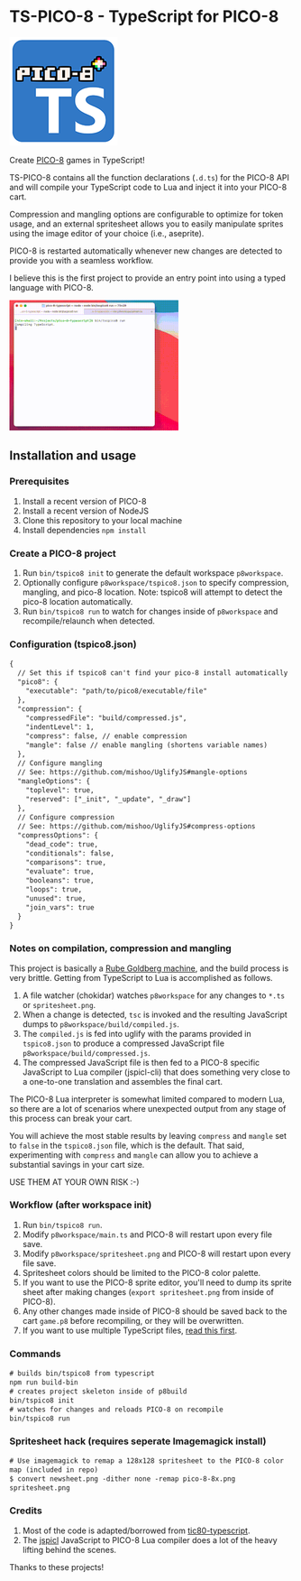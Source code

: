 # TS-PICO-8 - TypeScript for PICO-8

![](pico8.png)

Create [PICO-8](https://www.lexaloffle.com/pico-8.php) games in TypeScript!

TS-PICO-8 contains all the function declarations (`.d.ts`) for the PICO-8 API
and will compile your TypeScript code to Lua and inject it into your PICO-8 cart.

Compression and mangling options are configurable to optimize for token usage, and
an external spritesheet allows you to easily manipulate sprites using the image
editor of your choice (i.e., aseprite).

PICO-8 is restarted automatically whenever new changes are detected to provide you
with a seamless workflow.

I believe this is the first project to provide an entry point into
using a typed language with PICO-8.

![](demo.gif)

## Installation and usage

### Prerequisites

1. Install a recent version of PICO-8
2. Install a recent version of NodeJS
3. Clone this repository to your local machine
4. Install dependencies `npm install`

### Create a PICO-8 project

1. Run `bin/tspico8 init` to generate the default workspace `p8workspace`.
2. Optionally configure `p8workspace/tspico8.json` to specify compression, mangling, and pico-8 location. Note: tspico8 will attempt to detect the pico-8 location automatically.
3. Run `bin/tspico8 run` to watch for changes inside of `p8workspace` and recompile/relaunch when detected.

### Configuration (tspico8.json)

```
{
  // Set this if tspico8 can't find your pico-8 install automatically
  "pico8": {
    "executable": "path/to/pico8/executable/file"
  },
  "compression": { 
    "compressedFile": "build/compressed.js",
    "indentLevel": 1,
    "compress": false, // enable compression
    "mangle": false // enable mangling (shortens variable names)
  },
  // Configure mangling
  // See: https://github.com/mishoo/UglifyJS#mangle-options
  "mangleOptions": {
    "toplevel": true,
    "reserved": ["_init", "_update", "_draw"]
  },
  // Configure compression
  // See: https://github.com/mishoo/UglifyJS#compress-options
  "compressOptions": {
    "dead_code": true,
    "conditionals": false,
    "comparisons": true,
    "evaluate": true,
    "booleans": true,
    "loops": true,
    "unused": true,
    "join_vars": true
  }
}
```

### Notes on compilation, compression and mangling

This project is basically a [Rube Goldberg machine](https://en.wikipedia.org/wiki/Rube_Goldberg_machine), and the build process is very brittle. Getting from TypeScript to
Lua is accomplished as follows.

1. A file watcher (chokidar) watches `p8workspace` for any changes to `*.ts` or `spritesheet.png`.
2. When a change is detected, `tsc` is invoked and the resulting JavaScript dumps to `p8workspace/build/compiled.js`.
3. The `compiled.js` is fed into uglify with the params provided in `tspico8.json`
 to produce a compressed JavaScript file `p8workspace/build/compressed.js`.
4. The compressed JavaScript file is then fed to a PICO-8 specific JavaScript to Lua compiler (jspicl-cli) that does something very close to a one-to-one translation and assembles the final cart.

The PICO-8 Lua interpreter is somewhat limited compared to modern Lua, so there are a lot of
scenarios where unexpected output from any stage of this process can break your cart.

You will achieve the most stable results by leaving `compress` and `mangle` set to `false` in the
`tspico8.json` file, which is the default. That said, experimenting with `compress` and `mangle`
can allow you to achieve a substantial savings in your cart size.

USE THEM AT YOUR OWN RISK :-)

### Workflow (after workspace init)

1. Run `bin/tspico8 run`.
2. Modify `p8workspace/main.ts` and PICO-8 will restart upon every file save.
3. Modify `p8workspace/spritesheet.png` and PICO-8 will restart upon every file save.
4. Spritesheet colors should be limited to the PICO-8 color palette.
5. If you want to use the PICO-8 sprite editor, you'll need to dump its sprite sheet after
making changes (`export spritesheet.png` from inside of PICO-8).
6. Any other changes made inside of PICO-8 should be saved back to the cart `game.p8` before
recompiling, or they will be overwritten.
7. If you want to use multiple TypeScript files, [read this first](https://github.com/scambier/tic80-typescript/issues/9).

### Commands

    # builds bin/tspico8 from typescript
    npm run build-bin
    # creates project skeleton inside of p8build
    bin/tspico8 init
    # watches for changes and reloads PICO-8 on recompile
    bin/tspico8 run

### Spritesheet hack (requires seperate Imagemagick install)
    # Use imagemagick to remap a 128x128 spritesheet to the PICO-8 color map (included in repo)
    $ convert newsheet.png -dither none -remap pico-8-8x.png spritesheet.png

### Credits

1. Most of the code is adapted/borrowed from [tic80-typescript](https://github.com/scambier/tic80-typescript).
2. The [jspicl](https://github.com/jspicl/jspicl) JavaScript to PICO-8 Lua compiler does a lot of
the heavy lifting behind the scenes.

Thanks to these projects!
